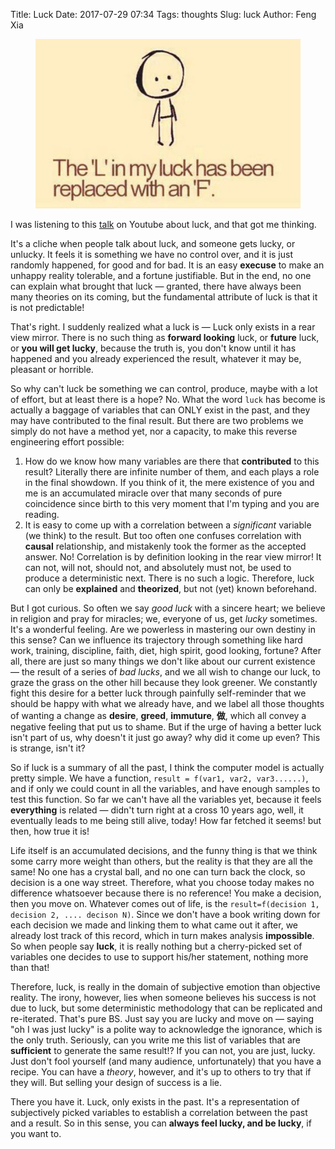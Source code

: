 Title: Luck
Date: 2017-07-29 07:34
Tags: thoughts
Slug: luck
Author: Feng Xia

<figure class="col l4 m6 s12">
  <img src="/images/luck.jpg"/>
</figure>

I was listening to this [talk][1] on Youtube about luck, and that got
me thinking.

[1]: https://www.youtube.com/watch?v=2g_JFGnJMW4&t=1519s

It's a cliche when people talk about luck, and someone gets lucky, or
unlucky. It feels it is something we have no control over, and it is
just randomly happened, for good and for bad. It is an easy
__execuse__ to make an unhappy reality tolerable, and a fortune
justifiable. But in the end, no one can explain what brought that luck
&mdash; granted, there have always been many theories on its coming,
but the fundamental attribute of luck is that it is not predictable!

That's right. I suddenly realized what a luck is &mdash; <span
class="myhighlight">Luck only exists in a rear view
mirror</span>. There is no such thing as **forward looking** luck, or
**future** luck, or **you will get lucky**, because the truth is, you
don't know until it has happened and you already experienced the
result, whatever it may be, pleasant or horrible.

So why can't luck be something we can control, produce, maybe with a
lot of effort, but at least there is a hope? No. What the word `luck`
has become is actually a baggage of variables that can ONLY
exist in the past, and they  <span
class="myhighlight">may</span> have contributed to the final
result. But there are two problems we simply do not have a method yet, nor
a capacity, to make this reverse engineering effort possible:

1. How do we know how many variables are there that **contributed** to
this result? Literally there are infinite number of them, and each
plays a role in the final showdown. If you think of it, the mere
existence of you and me is an accumulated miracle over that many
seconds of pure coincidence since birth to this very moment that I'm
typing and you are reading.
2. It is easy to come up with a correlation between a _significant_
   variable (we think) to the result. But too often one confuses
   correlation with **causal** relationship, and mistakenly took the
   former as the accepted answer. No! Correlation is by definition
   looking in the rear view mirror! It <span class="myhighlight"> can
   not, will not, should not, and absolutely must not</span>, be used
   to produce a deterministic next. There is no such a logic. 
   Therefore, luck can only be **explained** and
   **theorized**, but not (yet) known beforehand.

But I got curious. So often we say _good luck_ with a sincere heart;
we believe in religion and pray for miracles; we, everyone of us, get
_lucky_ sometimes. It's a wonderful feeling. Are we powerless in
mastering our own destiny in this sense? Can we influence its
trajectory through something like hard work, training, discipline,
faith, diet, high spirit, good looking, fortune? After all, there are
just so many things we don't like about our current existence &mdash;
the result of a series of _bad lucks_, and we all wish to change our
luck, to graze the grass on the other hill because they look greener.
We constantly fight this desire for a better luck through painfully
self-reminder that we should be happy with what we already have, and
we label all those thoughts of wanting a change as **desire**,
**greed**, **immuture**, **做**, which all convey a negative feeling
that put us to shame. But if the urge of having a better luck
isn't part of us, why doesn't it just go away? why did it
come up even? This is strange, isn't it?

So if luck is a summary of all the past, I think the computer model is
actually pretty simple. We have a function, `result = f(var1, var2,
var3......)`, and if only we could count in all the variables, and
have enough samples to test this function. So far we can't have all
the variables yet, because it feels **everything** is related &mdash;
didn't turn right at a cross 10 years ago, well, it eventually leads
to me being still alive, today!  How far fetched it seems! but then,
how true it is!

Life itself is an accumulated decisions, and the funny thing is that
we think some carry more weight than others, but the reality is that
they are all the same! No one has a crystal ball, and no one can turn
back the clock, so decision is a one way street. Therefore, what you
choose today makes no difference whatsoever because there is no
reference! You make a decision, then you move on. Whatever comes out
of life, is the `result=f(decision 1, decision 2, .... decison
N)`. Since we don't have a book writing down for each decision we made
and linking them to what came out it after, we already lost track of
this record, which in turn makes analysis **impossible**. So when
people say **luck**, it is really nothing but a cherry-picked set of
variables one decides to use to support his/her statement, nothing
more than that!

Therefore, luck, is really in the domain of subjective emotion than
objective reality. The irony, however, lies when someone believes his
success is not due to luck, but some deterministic methodology that
can be replicated and re-iterated. That's pure BS. Just say you are
lucky and move on &mdash; saying "oh I was just lucky" is a polite way
to acknowledge the ignorance, which is the only truth. Seriously, can
you write me this list of variables that are **sufficient** to
generate the same result!? If you can not, you are just, lucky.  Just
don't fool yourself (and many audience, unfortunately) that you have a
recipe. You can have a _theory_, however, and it's up to others to try
that if they will. But selling your design of success is a lie.

There you have it. Luck, only exists in the past.  It's a
representation of subjectively picked variables to establish a
correlation between the past and a result. So in this sense, you can
**always feel lucky, and be lucky**, if you want to.

